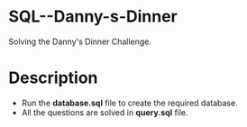 # SQL--Danny-s-Dinner
Solving the Danny's Dinner Challenge.

# Description
- Run the **database.sql** file to create the required database.
- All the questions are solved in **query.sql** file.
